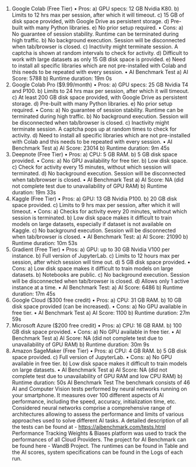 1. Google Colab (Free Tier)
• Pros:
a) GPU specs: 12 GB Nvidia K80.
b) Limits to 12 hrs max per session, after which it will timeout.
c) 15 GB of disk space provided, with Google Drive as persistent storage.
d) Pre-built with many Python libraries.
e) No prior setup required.
• Cons:
a) No guarantee of session stability. Runtime can be terminated during high traffic.
b) No background execution. Session will be disconnected when tab/browser is closed.
c) Inactivity might terminate session. A captcha is shown at random intervals to check
for activity.
d) Difficult to work with large datasets as only 15 GB disk space is provided.
e) Need to install all specific libraries which are not pre-installed with Colab and this
needs to be repeated with every session.
• AI Benchmark Test
a) AI Score: 5788
b) Runtime duration: 19m 0s
2. Google Colab Pro ($9.99/month)
• Pros:
a) GPU specs: 25 GB Nvidia T4 and P100.
b) Limits to 24 hrs max per session, after which it will timeout.
c) At least 200 GB disk space provided, with Google Drive as persistent storage.
d) Pre-built with many Python libraries.
e) No prior setup required.
• Cons:
a) No guarantee of session stability. Runtime can be terminated during high traffic.
b) No background execution. Session will be disconnected when tab/browser is closed.
c) Inactivity might terminate session. A captcha pops up at random times to check for
activity.
d) Need to install all specific libraries which are not pre-installed with Colab and this
needs to be repeated with every session.
• AI Benchmark Test
a) AI Score: 23014
b) Runtime duration: 9m 45s
3. Deepnote (Free Tier)
• Pros:
a) CPU: 5 GB RAM.
b) 5 GB disk space provided.
• Cons:
a) No GPU availability for free tier.
b) Low disk space.
c) Check for activity every 15 minutes, without which session will terminated.
d) No background execution. Session will be disconnected when tab/browser is closed.
• AI Benchmark Test
a) AI Score: NA (did not complete test due to unavailability of GPU RAM)
b) Runtime duration: 19m 33s
4. Kaggle (Free Tier)
• Pros:
a) GPU: 13 GB Nvidia P100.
b) 20 GB disk space provided.
c) Limits to 9 hrs max per session, after which it will timeout.
• Cons:
a) Checks for activity every 20 minutes, without which session is terminated.
b) Low disk space makes it difficult to train models on large datasets, especially if
dataset is not available on Kaggle.
c) No background execution. Session will be disconnected when tab/browser is closed.
• AI Benchmark Test:
a) AI Score: 21090
b) Runtime duration: 10m 53s
4. Gradient (Free Tier)
• Pros:
a) GPU: up to 30 GB Nvidia V100 per instance.
b) Full version of JupyterLab.
c) Limits to 12 hours max per session, after which session will time out.
d) 5 GB disk space provided.
• Cons:
a) Low disk space makes it difficult to train models on large datasets.
b) Notebooks are public.
c) No background execution. Session will be disconnected when tab/browser is closed.
d) Allows only 1 active instance at a time.
• AI Benchmark Test:
a) AI Score: 6486
b) Runtime duration: 17m 45s
5. Google Cloud ($300 free credit)
• Pros:
a) CPU: 31 GB RAM.
b) 10 GB disk space provided (can be increased).
• Cons:
a) No GPU available in free tier.
• AI Benchmark Test
a) AI Score: 1100
b) Runtime duration: 27m 59s
6. Microsoft Azure ($200 free credit)
• Pros:
a) CPU: 16 GB RAM.
b) 100 GB disk space provided.
• Cons:
a) No GPU available in free tier.
• AI Benchmark Test
a) AI Score: NA (did not complete test due to unavailability of GPU RAM)
b) Runtime duration: 30m 9s
8. Amazon SageMaker (Free Tier)
• Pros:
a) CPU: 4 GB RAM.
b) 5 GB disk space provided.
c) Full version of JupyterLab.
• Cons:
a) No GPU available in free tier.
b) Low disk space makes it difficult to train models on large datasets.
• AI Benchmark Test
a) AI Score: NA (did not complete test due to unavailability of GPU RAM and low
CPU RAM)
b) Runtime duration: 50s
AI Benchmark Test
The benchmark consists of 46 AI and Computer Vision tests performed by neural networks running
on your smartphone. It measures over 100 different aspects of AI performance, including the speed,
accuracy, initialization time, etc. Considered neural networks comprise a comprehensive range of
architectures allowing to assess the performance and limits of various approaches used to solve
different AI tasks. A detailed description of all the tests can be found at - https://aibenchmark.com/tests.html
Performance Tracking
Weights & Biases platform was used to track the performances of all Cloud Providers.
The project for AI Benchmark can be found here - WandB Project. The runtimes can be found in
Table and the AI scores, system specifications can be found in the Logs of each run.